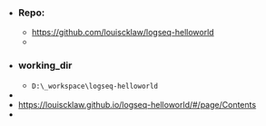 - ### Repo:
  - https://github.com/louiscklaw/logseq-helloworld
  -
- ### working_dir
  - `D:\_workspace\logseq-helloworld`
-
- https://louiscklaw.github.io/logseq-helloworld/#/page/Contents
-
